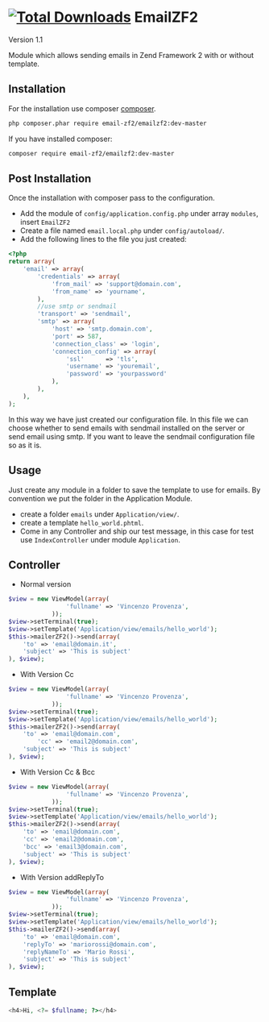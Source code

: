 [![Total Downloads](https://poser.pugx.org/email-zf2/emailzf2/downloads.png)](https://packagist.org/packages/email-zf2/emailzf2)
EmailZF2
========
Version 1.1

Module which allows sending emails in Zend Framework 2 with or without template.

Installation
------------
For the installation use composer [composer](http://getcomposer.org "composer - package manager").

```sh
php composer.phar require email-zf2/emailzf2:dev-master
```
If you have installed composer:
```sh
composer require email-zf2/emailzf2:dev-master
```

Post Installation
------------
Once the installation with composer pass to the configuration.

- Add the module of `config/application.config.php` under array `modules`, insert `EmailZF2`
- Create a file named `email.local.php` under `config/autoload/`. 
- Add the following lines to the file you just created:

```php
<?php
return array(
    'email' => array(
        'credentials' => array(
            'from_mail' => 'support@domain.com',
            'from_name' => 'yourname',
        ),
        //use smtp or sendmail
        'transport' => 'sendmail',
        'smtp' => array(
            'host' => 'smtp.domain.com',
            'port' => 587,
            'connection_class' => 'login',
            'connection_config' => array(
                'ssl'      => 'tls',
                'username' => 'youremail',
                'password' => 'yourpassword'
            ),
        ),
    ),
);
```

In this way we have just created our configuration file. In this file we can choose whether to send emails with sendmail installed on the server or send email using smtp. If you want to leave the sendmail configuration file so as it is.

Usage
------------
Just create any module in a folder to save the template to use for emails. By convention we put the folder in the Application Module.
- create a folder `emails` under `Application/view/`.
- create a template `hello_world.phtml`.
- Come in any Controller and ship our test message, in this case for test use `IndexController` under module `Application`. 

Controller
------------

- Normal version

```php
$view = new ViewModel(array(
    			'fullname' => 'Vincenzo Provenza',
            ));
$view->setTerminal(true);
$view->setTemplate('Application/view/emails/hello_world');
$this->mailerZF2()->send(array(
	'to' => 'email@domain.it',
	'subject' => 'This is subject'
), $view);
```

- With Version Cc

```php
$view = new ViewModel(array(
        		'fullname' => 'Vincenzo Provenza',
            ));
$view->setTerminal(true);
$view->setTemplate('Application/view/emails/hello_world');
$this->mailerZF2()->send(array(
	'to' => 'email@domain.com',
    	'cc' => 'email2@domain.com',
	'subject' => 'This is subject'
), $view);
```

- With Version Cc & Bcc

```php
$view = new ViewModel(array(
            	'fullname' => 'Vincenzo Provenza',
            ));
$view->setTerminal(true);
$view->setTemplate('Application/view/emails/hello_world');
$this->mailerZF2()->send(array(
	'to' => 'email@domain.com',
    'cc' => 'email2@domain.com',
    'bcc' => 'email3@domain.com',
	'subject' => 'This is subject'
), $view);
```

- With Version addReplyTo

```php
$view = new ViewModel(array(
                'fullname' => 'Vincenzo Provenza',
            ));
$view->setTerminal(true);
$view->setTemplate('Application/view/emails/hello_world');
$this->mailerZF2()->send(array(
    'to' => 'email@domain.com',
    'replyTo' => 'mariorossi@domain.com',
    'replyNameTo' => 'Mario Rossi',
    'subject' => 'This is subject'
), $view);
```

Template
------------
```php
<h4>Hi, <?= $fullname; ?></h4>
```




